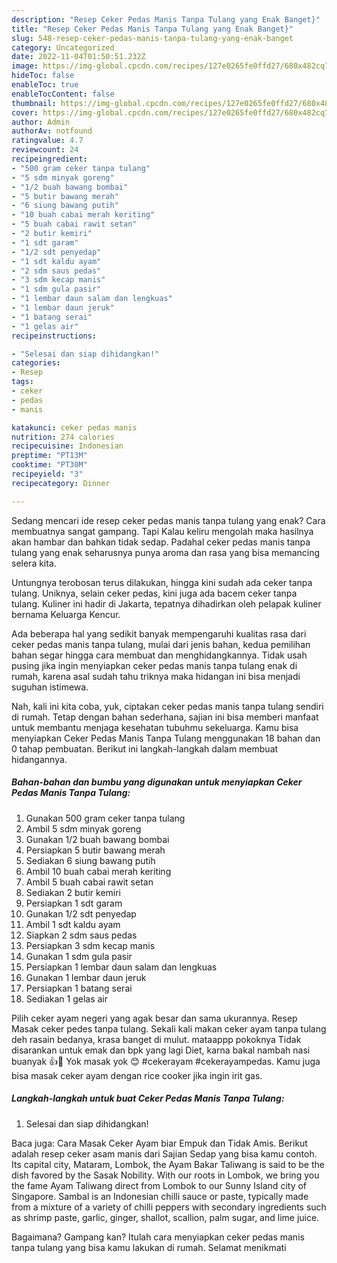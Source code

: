 ```yaml
---
description: "Resep Ceker Pedas Manis Tanpa Tulang yang Enak Banget}"
title: "Resep Ceker Pedas Manis Tanpa Tulang yang Enak Banget}"
slug: 548-resep-ceker-pedas-manis-tanpa-tulang-yang-enak-banget
category: Uncategorized
date: 2022-11-04T01:50:51.232Z
image: https://img-global.cpcdn.com/recipes/127e0265fe0ffd27/680x482cq70/ceker-pedas-manis-tanpa-tulang-foto-resep-utama.jpg
hideToc: false
enableToc: true
enableTocContent: false
thumbnail: https://img-global.cpcdn.com/recipes/127e0265fe0ffd27/680x482cq70/ceker-pedas-manis-tanpa-tulang-foto-resep-utama.jpg
cover: https://img-global.cpcdn.com/recipes/127e0265fe0ffd27/680x482cq70/ceker-pedas-manis-tanpa-tulang-foto-resep-utama.jpg
author: Admin
authorAv: notfound
ratingvalue: 4.7
reviewcount: 24
recipeingredient:
- "500 gram ceker tanpa tulang"
- "5 sdm minyak goreng"
- "1/2 buah bawang bombai"
- "5 butir bawang merah"
- "6 siung bawang putih"
- "10 buah cabai merah keriting"
- "5 buah cabai rawit setan"
- "2 butir kemiri"
- "1 sdt garam"
- "1/2 sdt penyedap"
- "1 sdt kaldu ayam"
- "2 sdm saus pedas"
- "3 sdm kecap manis"
- "1 sdm gula pasir"
- "1 lembar daun salam dan lengkuas"
- "1 lembar daun jeruk"
- "1 batang serai"
- "1 gelas air"
recipeinstructions:

- "Selesai dan siap dihidangkan!"
categories:
- Resep
tags:
- ceker
- pedas
- manis

katakunci: ceker pedas manis 
nutrition: 274 calories
recipecuisine: Indonesian
preptime: "PT13M"
cooktime: "PT30M"
recipeyield: "3"
recipecategory: Dinner

---
```



Sedang mencari ide resep ceker pedas manis tanpa tulang yang enak? Cara membuatnya sangat gampang. Tapi Kalau keliru mengolah maka hasilnya akan hambar dan bahkan tidak sedap. Padahal ceker pedas manis tanpa tulang yang enak seharusnya punya aroma dan rasa yang bisa memancing selera kita.


Untungnya terobosan terus dilakukan, hingga kini sudah ada ceker tanpa tulang. Uniknya, selain ceker pedas, kini juga ada bacem ceker tanpa tulang. Kuliner ini hadir di Jakarta, tepatnya dihadirkan oleh pelapak kuliner bernama Keluarga Kencur.

Ada beberapa hal yang sedikit banyak mempengaruhi kualitas rasa dari ceker pedas manis tanpa tulang, mulai dari jenis bahan, kedua pemilihan bahan segar hingga cara membuat dan menghidangkannya. Tidak usah pusing jika ingin menyiapkan ceker pedas manis tanpa tulang enak di rumah, karena asal sudah tahu triknya maka hidangan ini bisa menjadi suguhan istimewa.


Nah, kali ini kita coba, yuk, ciptakan ceker pedas manis tanpa tulang sendiri di rumah. Tetap dengan bahan sederhana, sajian ini bisa memberi manfaat untuk membantu menjaga kesehatan tubuhmu sekeluarga. Kamu bisa menyiapkan Ceker Pedas Manis Tanpa Tulang menggunakan 18 bahan dan 0 tahap pembuatan. Berikut ini langkah-langkah dalam membuat hidangannya.

<!--inarticleads1-->

##### Bahan-bahan dan bumbu yang digunakan untuk menyiapkan Ceker Pedas Manis Tanpa Tulang:

1. Gunakan 500 gram ceker tanpa tulang
1. Ambil 5 sdm minyak goreng
1. Gunakan 1/2 buah bawang bombai
1. Persiapkan 5 butir bawang merah
1. Sediakan 6 siung bawang putih
1. Ambil 10 buah cabai merah keriting
1. Ambil 5 buah cabai rawit setan
1. Sediakan 2 butir kemiri
1. Persiapkan 1 sdt garam
1. Gunakan 1/2 sdt penyedap
1. Ambil 1 sdt kaldu ayam
1. Siapkan 2 sdm saus pedas
1. Persiapkan 3 sdm kecap manis
1. Gunakan 1 sdm gula pasir
1. Persiapkan 1 lembar daun salam dan lengkuas
1. Gunakan 1 lembar daun jeruk
1. Persiapkan 1 batang serai
1. Sediakan 1 gelas air


Pilih ceker ayam negeri yang agak besar dan sama ukurannya. Resep Masak ceker pedes tanpa tulang. Sekali kali makan ceker ayam tanpa tulang deh rasain bedanya, krasa banget di mulut. mataappp pokoknya Tidak disarankan untuk emak dan bpk yang lagi Diet, karna bakal nambah nasi buanyak 👍🤣 Yok masak yok 😊 #cekerayam #cekerayampedas. Kamu juga bisa masak ceker ayam dengan rice cooker jika ingin irit gas. 

<!--inarticleads2-->

##### Langkah-langkah untuk buat Ceker Pedas Manis Tanpa Tulang:


1. Selesai dan siap dihidangkan!

Baca juga: Cara Masak Ceker Ayam biar Empuk dan Tidak Amis. Berikut adalah resep ceker asam manis dari Sajian Sedap yang bisa kamu contoh. Its capital city, Mataram, Lombok, the Ayam Bakar Taliwang is said to be the dish favored by the Sasak Nobility. With our roots in Lombok, we bring you the fame Ayam Taliwang direct from Lombok to our Sunny Island city of Singapore. Sambal is an Indonesian chilli sauce or paste, typically made from a mixture of a variety of chilli peppers with secondary ingredients such as shrimp paste, garlic, ginger, shallot, scallion, palm sugar, and lime juice. 

Bagaimana? Gampang kan? Itulah cara menyiapkan ceker pedas manis tanpa tulang yang bisa kamu lakukan di rumah. Selamat menikmati

